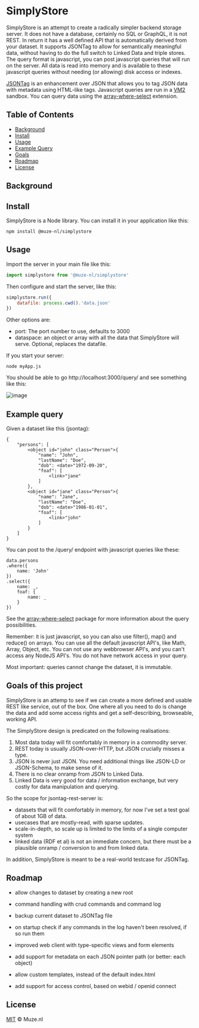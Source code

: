 # SimplyStore

SimplyStore is an attempt to create a radically simpler backend storage server. It does not have a database, certainly no SQL or GraphQL, it is not REST. In return it has a well defined API that is automatically derived from your dataset. It supports JSONTag to allow for semantically meaningful data, without having to do the full switch to Linked Data and triple stores. The query format is javascript, you can post javascript queries that will run on the server. All data is read into memory and is available to these javascript queries without needing (or allowing) disk access or indexes.

[JSONTag](https://github.com/poef/jsontag) is an enhancement over JSON that allows you to tag JSON data with metadata using HTML-like tags.
Javascript queries are run in a [VM2](https://www.npmjs.com/package/vm2) sandbox.
You can query data using the [array-where-select](https://www.npmjs.com/package/array-where-select) extension.

## Table of Contents

- [Background](#background)
- [Install](#install)
- [Usage](#usage)
- [Example Query](#examples)
- [Goals](#goals)
- [Roadmap](#roadmap)
- [License](#license)

<a name="background"></a>
## Background

<a name="install"></a>
## Install

SimplyStore is a Node library. You can install it in your application like this:

```shell
npm install @muze-nl/simplystore
```

<a name="usage"></a>
## Usage

Import the server in your main file like this:

```javascript
import simplystore from '@muze-nl/simplystore'
```

Then configure and start the server, like this:

```javascript
simplystore.run({
    datafile: process.cwd().'data.json'
})
````

Other options are:

- port: The port number to use, defaults to 3000
- dataspace: an object or array with all the data that SimplyStore will serve. Optional, replaces the datafile.

If you start your server:

```shell
node myApp.js
```

You should be able to go http://localhost:3000/query/ and see something like this:

![image](https://github.com/SimplyEdit/SimplyStore/assets/1006453/3bec6b97-ffa1-4114-9ed4-51a68f73476e)

<a name="examples"></a>
## Example query

Given a dataset like this (jsontag):

```
{
    "persons": [
        <object id="john" class="Person">{
            "name": "John",
            "lastName": "Doe",
            "dob": <date>"1972-09-20",
            "foaf": [
                <link>"jane"
            ]
        },
        <object id="jane" class="Person">{
            "name": "Jane",
            "lastName": "Doe",
            "dob": <date>"1986-01-01",
            "foaf": [
                <link>"john"
            ]
        }
    ]
}
```

You can post to the /query/ endpoint with javascript queries like these:

```
data.persons
.where({
    name: 'John'
})
.select({
    name: _,
    foaf: {
        name: _
    }
})
```

See the [array-where-select](https://www.npmjs.com/package/array-where-select) package for more information about the query possibilities.

Remember: it is just javascript, so you can also use filter(), map() and reduce() on arrays. You can use all the default javascript API's, like Math, Array, Object, etc. You can not use any webbrowser API's, and you can't access any NodeJS API's. You do not have network access in your query.

Most important: queries cannot change the dataset, it is immutable.

<a name="goals"></a>
## Goals of this project

SimplyStore is an attemp to see if we can create a more defined and usable REST like service, out of the box. One where all you need to do is change the data and add some access rights and get a self-describing, browseable, working API.

The SimplyStore design is predicated on the following realisations:

  1. Most data today will fit comfortably in memory in a commodity server.
  2. REST today is usually JSON-over-HTTP, but JSON crucially misses a <link> type.
  3. JSON is never just JSON. You need additional things like JSON-LD or JSON-Schema, to make sense of it. 
  4. There is no clear onramp from JSON to Linked Data.
  5. Linked Data is very good for data / information exchange, but very costly for data manipulation and querying.

So the scope for jsontag-rest-server is:

- datasets that will fit comfortably in memory, for now I've set a test goal of about 1GB of data.
- usecases that are mostly-read, with sparse updates.
- scale-in-depth, so scale up is limited to the limits of a single computer system
- linked data (RDF et al) is not an immediate concern, but there must be a plausible onramp / conversion to and from linked data.

In addition, SimplyStore is meant to be a real-world testcase for JSONTag.

<a name="roadmap"></a>
## Roadmap

- allow changes to dataset by creating a new root
- command handling with crud commands and command log
- backup current dataset to JSONTag file
- on startup check if any commands in the log haven't been resolved, if so run them

- improved web client with type-specific views and form elements

- add support for metadata on each JSON pointer path (or better: each object)
- allow custom templates, instead of the default index.html
- add support for access control, based on webid / openid connect

<a name="license"></a>
## License

[MIT](LICENSE) © Muze.nl
